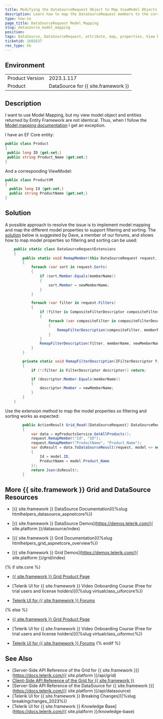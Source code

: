 ```yaml
---
title: Modifying the DataSourceRequest Object to Map ViewModel Objects to EF Core Entities and Support Filtering and Sorting
description: Learn how to map the DataSourceRequest members to the corresponding EF core entity.
type: how-to
page_title: DataSourceRequest Model Mapping
slug: datasource_model_mapping
position: 
tags: DataSource, DataSourceRequest, attribute, map, properties, View Model, EF Core entity, SortDescriptor, FilterDescriptor
ticketid: 1601637
res_type: kb
---
```


## Environment
<table>
	<tbody>
		<tr>
			<td>Product Version</td>
			<td>2023.1.117</td>
		</tr>
		<tr>
			<td>Product</td>
			<td>DataSource for {{ site.framework }}</td>
		</tr>
	</tbody>
</table>


## Description

I want to use Model Mapping, but my view model object and entities returned by Entity Framework are not identical. Thus, when I follow the [Model mapping documentation](https://docs.telerik.com/aspnet-core/html-helpers/datasource/overview#model-mapping) I get an exception.

I have an EF Core entity:

```C#
public class Product
{
 public long ID {get;set;}
 public string Product_Name {get;set;}
}
```
And a corresponding ViewModel:

```C#
public class ProductVM
{
  public long Id {get;set;}
  public string ProductName {get;set;}
}
```

## Solution

A possible approach to resolve the issue is to implement model mapping and map the different model properties to support filtering and sorting. The [solution](https://www.telerik.com/forums/todatasourceresult) below is suggested by Dave, a member of our forums, and shows how to map model properties so filtering and sorting can be used:

```C#
    public static class DataSourceRequestExtensions
    {
        public static void RemapMember(this DataSourceRequest request, string memberName, string newMemberName)
        {
            foreach (var sort in request.Sorts)
            {
                if (sort.Member.Equals(memberName))
                {
                    sort.Member = newMemberName;
                }
            }

            foreach (var filter in request.Filters)
            {
                if (filter is CompositeFilterDescriptor compositeFilterDescriptor)
                {
                    foreach (var compositeFilter in compositeFilterDescriptor.FilterDescriptors)
                    {
                        RemapFilterDescription(compositeFilter, memberName, newMemberName);
                    }
                }
                RemapFilterDescription(filter, memberName, newMemberName);
            }
        }

        private static void RemapFilterDescription(IFilterDescriptor filter, string memberName, string newMemberName)
        {
            if (!(filter is FilterDescriptor descriptor)) return;

            if (descriptor.Member.Equals(memberName))
            {
                descriptor.Member = newMemberName;
            }
        }
    }
```

Use the extension method to map the model properties so filtering and sorting works as expected:

```C#
        public ActionResult Grid_Read([DataSourceRequest] DataSourceRequest request)
        {
            var data = myProductsService.GetAllProducts();
            request.RemapMember("Id", "ID");
            request.RemapMember("ProductName", "Product_Name");
            var dsResult = data.ToDataSourceResult(request, model => new ProductVM()
            {
                Id = model.ID,
                ProductName = model.Product_Name
            });
            return Json(dsResult);
        }
```

## More {{ site.framework }} Grid and DataSource Resources

* [{{ site.framework }} DataSource Documentation]({%slug htmlhelpers_datasource_aspnetcore%})

* [{{ site.framework }} DataSource Demos](https://demos.telerik.com/{{ site.platform }}/datasource/index)

* [{{ site.framework }} Grid Documentation]({%slug htmlhelpers_grid_aspnetcore_overview%})

* [{{ site.framework }} Grid Demos](https://demos.telerik.com/{{ site.platform }}/grid/index)

{% if site.core %}
* [{{ site.framework }} Grid Product Page](https://www.telerik.com/aspnet-core-ui/grid)

* [Telerik UI for {{ site.framework }} Video Onboarding Course (Free for trial users and license holders)]({%slug virtualclass_uiforcore%})

* [Telerik UI for {{ site.framework }} Forums](https://www.telerik.com/forums/aspnet-core-ui)

{% else %}
* [{{ site.framework }} Grid Product Page](https://www.telerik.com/aspnet-mvc/grid)

* [Telerik UI for {{ site.framework }} Video Onboarding Course (Free for trial users and license holders)]({%slug virtualclass_uiformvc%})

* [Telerik UI for {{ site.framework }} Forums](https://www.telerik.com/forums/aspnet-mvc)
{% endif %}

## See Also

* [Server-Side API Reference of the Grid for {{ site.framework }}](https://docs.telerik.com/{{ site.platform }}/api/grid)
* [Client-Side API Reference of the Grid for {{ site.framework }}](https://docs.telerik.com/kendo-ui/api/javascript/ui/grid)
* [Server-Side API Reference of the DataSource for {{ site.framework }}](https://docs.telerik.com/{{ site.platform }}/api/datasource)
* [Telerik UI for {{ site.framework }} Breaking Changes]({%slug breakingchanges_2023%})
* [Telerik UI for {{ site.framework }} Knowledge Base](https://docs.telerik.com/{{ site.platform }}/knowledge-base)
